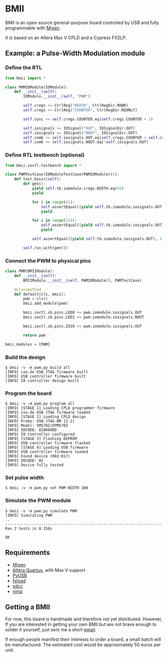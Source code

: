 BMII
====

BMII is an open source general-purpose board controlled by USB and
fully programmable with [Migen](https://github.com/m-labs/migen).

It is based on an Altera Max V CPLD and a Cypress FX2LP.

## Example: a Pulse-Width Modulation module

### Define the RTL

```python
from bmii import *

class PWMIOModule(IOModule):
    def __init__(self):
        IOModule.__init__(self, "PWM")

        self.cregs += CtrlReg("WIDTH", CtrlRegDir.RDWR)
        self.cregs += CtrlReg("COUNTER", CtrlRegDir.RDONLY)

        self.sync += self.cregs.COUNTER.eq(self.cregs.COUNTER + 1)

        self.iosignals += IOSignal("OUT", IOSignalDir.OUT)
        self.iosignals += IOSignal("NOUT", IOSignalDir.OUT)
        self.comb += self.iosignals.OUT.eq(self.cregs.COUNTER < self.cregs.WIDTH)
        self.comb += self.iosignals.NOUT.eq(~self.iosignals.OUT)
```

### Define RTL testbench (optional)

```python
from bmii.ioctl.testbench import *

class PWMTestCase(IOModuleTestCase(PWMIOModule())):
    def test_basic(self):
        def gen():
            yield self.tb.iomodule.cregs.WIDTH.eq(42)
            yield

            for i in range(41):
                self.assertEqual((yield self.tb.iomodule.iosignals.OUT), 1)
                yield

            for i in range(214):
                self.assertEqual((yield self.tb.iomodule.iosignals.OUT), 0)
                yield

            self.assertEqual((yield self.tb.iomodule.iosignals.OUT), 1)

        self.run_with(gen())
```

### Connect the PWM to physical pins

```python
class PWM(BMIIModule):
    def __init__(self):
        BMIIModule.__init__(self, PWMIOModule(), PWMTestCase)

    @classmethod
    def default(cls, bmii):
        pwm = cls()
        bmii.add_module(pwm)

        bmii.ioctl.sb.pins.LED0 += pwm.iomodule.iosignals.OUT
        bmii.ioctl.sb.pins.LED1 += pwm.iomodule.iosignals.NOUT

        bmii.ioctl.sb.pins.IO10 += pwm.iomodule.iosignals.OUT

        return pwm

bmii_modules = [PWM]
```

### Build the design

```shell
$ bmii -v -m pwm.py build all
[INFO] ixo.de USB JTAG firmware built
[INFO] USB controller firmware built
[INFO] IO controller design built
```

### Program the board

```shell
$ bmii -v -m pwm.py program all
[INFO] [STAGE 1] Loading CPLD programmer firmware
[INFO] ixo.de USB JTAG firmware loaded
[INFO] [STAGE 2] Loading CPLD design
[INFO] Probe: USB-JTAG-BM [2-2]
[INFO] Model: 5M570Z/EPM570Z
[INFO] IDCODE: 020A60DD
[INFO] IO Controller configured
[INFO] [STAGE 3] Flashing EEPROM
[INFO] USB controller firmware flashed
[INFO] [STAGE 4] Loading USB firmware
[INFO] USB controller firmware loaded
[INFO] Found device (002:017)
[INFO] IDCODE: A5
[INFO] Device fully tested
```

### Set pulse width

```
$ bmii -v -m pwm.py set PWM WIDTH 100
```

### Simulate the PWM module

```
$ bmii -v -m pwm.py simulate PWM
[INFO] Simulating PWM
..
----------------------------------------------------------------------
Ran 2 tests in 0.156s

OK
```

## Requirements

- [Migen](https://github.com/m-labs/migen)
- [Altera Quartus](http://dl.altera.com/?edition=lite), with Max V support
- [PyUSB](https://walac.github.io/pyusb/)
- [fxload](https://sourceforge.net/projects/linux-hotplug/files/fxload/)
- [sdcc](http://sdcc.sourceforge.net/)
- [ninja](https://github.com/ninja-build/ninja)

## Getting a BMII

For now, this board is handmade and therefore not yet distributed.
However, If you are interested in getting your own BMII but are not brave
enough to solder it yourself, just sent me a short <a
href="mailto:pierre.surply+bmii@gmail.com?subject=Interested%20by%20BMII&body=Hello%2C%0D%0A%0D%0AI%20would%20be%20potentially%20interested%20to%20order%20a%20BMII%2E%0D%0APlease%20keep%20me%20informed%20when%20a%20first%20batch%20will%20be%20released%2E%0D%0A%0D%0AHave%20a%20good%20day%21">
email</a>.

If enough people manifest their interests to order a board, a small batch will
be manufactured. The estimated cost would be approximately 50 euros per unit.
